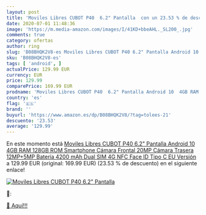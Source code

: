 ```yaml
---
layout: post
title: 'Moviles Libres CUBOT P40  6.2" Pantalla  con un 23.53 % de descuento'
date: 2020-07-01 11:48:36
image: 'https://m.media-amazon.com/images/I/41KD+bbeAHL._SL200_.jpg'
comments: true
category: ofertas
author: ring
slug: 'B08BHQK2V8-es Moviles Libres CUBOT P40 6.2" Pantalla Android 10 4GB RAM...'
sku: 'B08BHQK2V8-es'
tags: [ 'android', ]
actualPrice: 129.99 EUR
currency: EUR
price: 129.99
comparePrice: 169.99 EUR
prodname: 'Moviles Libres CUBOT P40  6.2" Pantalla Android 10  4GB RAM 128GB ROM Smartphone  Cámara Frontal 20MP  Cámara Trasera 12MP+5MP  Batería 4200 mAh  Dual SIM 4G  NFC  Face ID  Tipo C  EU Versión '
country: 'es'
flag: '🇪🇸'
brand: ''
buyurl: 'https://www.amazon.es/dp/B08BHQK2V8/?tag=tolees-21'
descuento: '23.53'
average: '129.99'
---
```


En este momento está [Moviles Libres CUBOT P40  6.2" Pantalla Android 10  4GB RAM 128GB ROM Smartphone  Cámara Frontal 20MP  Cámara Trasera 12MP+5MP  Batería 4200 mAh  Dual SIM 4G  NFC  Face ID  Tipo C  EU Versión ](https://www.amazon.es/dp/B08BHQK2V8/?tag=tolees-21) a 129.99 EUR (original: 169.99 EUR) (23.53 %  de descuento) en el siguiente enlace!

[![Moviles Libres CUBOT P40  6.2" Pantalla ](https://m.media-amazon.com/images/I/41KD+bbeAHL._SL200_.jpg)](https://www.amazon.es/dp/B08BHQK2V8/?tag=tolees-21)

🔎:


[🛒 Aquí!!!](https://www.amazon.es/dp/B08BHQK2V8/?tag=tolees-21)

